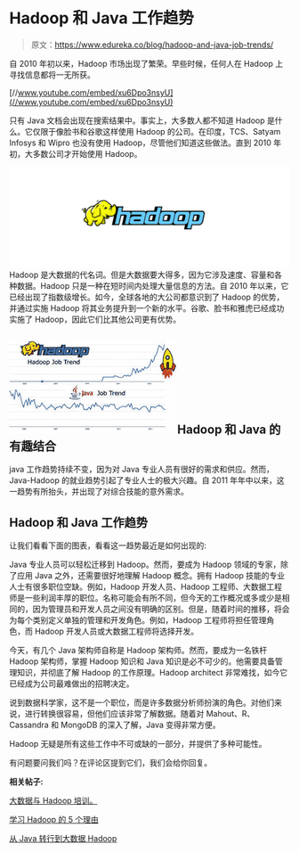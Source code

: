 # Hadoop 和 Java 工作趋势

> 原文：<https://www.edureka.co/blog/hadoop-and-java-job-trends/>

自 2010 年初以来，Hadoop 市场出现了繁荣。早些时候，任何人在 Hadoop 上寻找信息都将一无所获。

[//www.youtube.com/embed/xu6Dpo3nsyU](//www.youtube.com/embed/xu6Dpo3nsyU)

只有 Java 文档会出现在搜索结果中。事实上，大多数人都不知道 Hadoop 是什么。它仅限于像脸书和谷歌这样使用 Hadoop 的公司。在印度，TCS、Satyam Infosys 和 Wipro 也没有使用 Hadoop，尽管他们知道这些做法。直到 2010 年初，大多数公司才开始使用 Hadoop。

![hadoop - edureka](img/1e9cb62c8c1c4e8e3016da4ce4c5ae45.png) Hadoop 是大数据的代名词。但是大数据要大得多，因为它涉及速度、容量和各种数据。Hadoop 只是一种在短时间内处理大量信息的方法。自 2010 年以来，它已经出现了指数级增长。如今，全球各地的大公司都意识到了 Hadoop 的优势，并通过实施 Hadoop 将其业务提升到一个新的水平。谷歌、脸书和雅虎已经成功实施了 Hadoop，因此它们比其他公司更有优势。

## **![hadoop and java job trends](img/814f880771d833108a78c5a65bd82519.png)Hadoop 和 Java 的有趣结合**

java 工作趋势持续不变，因为对 Java 专业人员有很好的需求和供应。然而，Java-Hadoop 的就业趋势引起了专业人士的极大兴趣。自 2011 年年中以来，这一趋势有所抬头，并出现了对综合技能的意外需求。

## **Hadoop 和 Java 工作趋势**

让我们看看下面的图表，看看这一趋势最近是如何出现的:

Java 专业人员可以轻松迁移到 Hadoop。然而，要成为 Hadoop 领域的专家，除了应用 Java 之外，还需要很好地理解 Hadoop 概念。拥有 Hadoop 技能的专业人士有很多职位空缺。例如，Hadoop 开发人员、Hadoop 工程师、大数据工程师是一些利润丰厚的职位。名称可能会有所不同，但今天的工作概况或多或少是相同的，因为管理员和开发人员之间没有明确的区别。但是，随着时间的推移，将会为每个类别定义单独的管理和开发角色。例如，Hadoop 工程师将担任管理角色，而 Hadoop 开发人员或大数据工程师将选择开发。

今天，有几个 Java 架构师自称是 Hadoop 架构师。然而，要成为一名铁杆 Hadoop 架构师，掌握 Hadoop 知识和 Java 知识是必不可少的。他需要具备管理知识，并彻底了解 Hadoop 的工作原理。Hadoop architect 非常难找，如今它已经成为公司最难做出的招聘决定。

说到数据科学家，这不是一个职位，而是许多数据分析师扮演的角色。对他们来说，进行转换很容易，但他们应该非常了解数据。随着对 Mahout、R、Cassandra 和 MongoDB 的深入了解，Java 变得非常方便。

Hadoop 无疑是所有这些工作中不可或缺的一部分，并提供了多种可能性。

有问题要问我们吗？在评论区提到它们，我们会给你回复。

**相关帖子:**

[大数据与 Hadoop 培训。](https://www.edureka.co/big-data-and-hadoop)

[学习 Hadoop 的 5 个理由](https://www.edureka.co/blog/5-reasons-to-learn-hadoop "5 Reasons to Learn Hadoop")

[从 Java 转行到大数据 Hadoop](https://www.edureka.co/blog/switching-careers-from-a-java-to-big-data-hadoop)